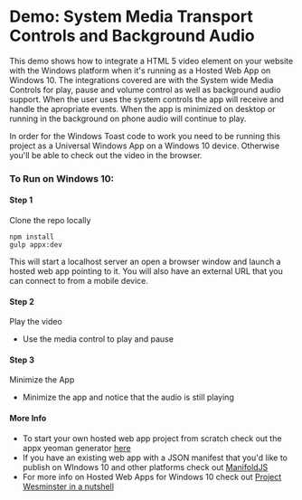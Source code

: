 Demo: System Media Transport Controls and Background Audio
============

This demo shows how to integrate a HTML 5 video element on your website with the Windows platform when it's running as a Hosted Web App on Windows 10. The integrations covered are with the System wide Media Controls for play, pause and volume control as well as background audio support. When the user uses the system controls the app will receive and handle the apropriate events. When the app is minimized on desktop or running in the background on phone audio will continue to play.

In order for the Windows Toast code to work you need to be running this project as a Universal Windows App on a Windows 10 device. Otherwise you'll be able to check out the video in the browser.

### To Run on Windows 10:

#### Step 1
Clone the repo locally 

```
npm install
gulp appx:dev
``` 

This will start a localhost server an open a browser window and launch a hosted web app pointing to it.
You will also have an external URL that you can connect to from a mobile device.

#### Step 2
Play the video

- Use the media control to play and pause

#### Step 3
Minimize the App

- Minimize the app and notice that the audio is still playing

#### More Info
- To start your own hosted web app project from scratch check out the appx yeoman generator [here](https://github.com/MicrosoftEdge/generator-appx)
- If you have an existing web app with a JSON manifest that you'd like to publish on WIndows 10 and other platforms check out [ManifoldJS](http://www.manifoldjs.com/)
- For more info on Hosted Web Apps for Windows 10 check out [Project Wesminster in a nutshell](http://blogs.windows.com/buildingapps/2015/07/06/project-westminster-in-a-nutshell/)
